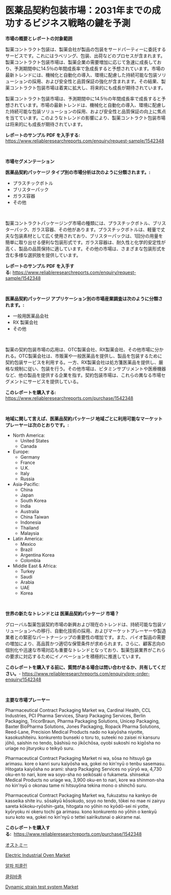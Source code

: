 <p><h1>医薬品契約包装市場：2031年までの成功するビジネス戦略の鍵を予測</h1></p><p><strong>市場の概要とレポートの対象範囲</strong></p>
<p><p>製薬コントラクト包装は、製薬会社が製品の包装をサードパーティーに委託するサービスです。これにはラベリング、包装、出荷などのプロセスが含まれます。製薬コントラクト包装市場は、製薬企業の需要増加に応じて急速に成長しており、予測期間中に14.5％の年間成長率で急成長すると予想されています。市場の最新トレンドには、機械化と自動化の導入、環境に配慮した持続可能な包装ソリューションの採用、および安全性と品質保証の強化が含まれます。その結果、製薬コントラクト包装市場は着実に拡大し、将来的にも成長が期待されています。</p><p>製薬コントラクト包装市場は、予測期間中に14.5％の年間成長率で成長すると予想されています。市場の最新トレンドは、機械化と自動化の導入、環境に配慮した持続可能な包装ソリューションの採用、および安全性と品質保証の向上に焦点を当てています。このようなトレンドの影響により、製薬コントラクト包装市場は将来的にも成長が期待されています。</p></p>
<p><strong>レポートのサンプル PDF を入手する:</strong> <a href="https://www.reliableresearchreports.com/enquiry/request-sample/1542348">https://www.reliableresearchreports.com/enquiry/request-sample/1542348</a></p>
<p>&nbsp;</p>
<p><strong>市場セグメンテーション</strong></p>
<p><strong>医薬品契約パッケージ タイプ別の市場分析は次のように分類されます。:</strong></p>
<p><ul><li>プラスチックボトル</li><li>ブリスターパック</li><li>ガラス容器</li><li>その他</li></ul></p>
<p>&nbsp;</p>
<p><p>製薬コントラクトパッケージング市場の種類には、プラスチックボトル、ブリスターパック、ガラス容器、その他があります。プラスチックボトルは、軽量で丈夫な包装素材として広く使用されており、ブリスターパックは、1回分の用量を簡単に取り出せる便利な包装形式です。ガラス容器は、耐久性と化学的安定性が高く、製品の品質保持に適しています。その他の市場は、さまざまな包装形式を含む多様な選択肢を提供しています。</p></p>
<p><strong>レポートのサンプル PDF を入手する:</strong>&nbsp;<a href="https://www.reliableresearchreports.com/enquiry/request-sample/1542348">https://www.reliableresearchreports.com/enquiry/request-sample/1542348</a></p>
<p>&nbsp;</p>
<p><strong> 医薬品契約パッケージ アプリケーション別の市場産業調査は次のように分類されます。:</strong></p>
<p><ul><li>一般用医薬品会社</li><li>RX 製薬会社</li><li>その他</li></ul></p>
<p>&nbsp;</p>
<p><p>製薬の契約包装市場の応用は、OTC製薬会社、RX製薬会社、その他市場に分かれる。OTC製薬会社は、市販薬や一般医薬品を提供し、製品を包装するために契約包装サービスを利用する。一方、RX製薬会社は処方箋医薬品を提供し、厳格な規制に従い、包装を行う。その他市場は、ビタミンサプリメントや医療機器など、他の製品を提供する企業を指す。契約包装市場は、これらの異なる市場セグメントにサービスを提供している。</p></p>
<p><strong>このレポートを購入する:</strong>&nbsp; <a href="https://www.reliableresearchreports.com/purchase/1542348">https://www.reliableresearchreports.com/purchase/1542348</a></p>
<p>&nbsp;</p>
<p><strong>地域に関して言えば、医薬品契約パッケージ 地域ごとに利用可能なマーケットプレーヤーは次のとおりです。:</strong></p>
<p><ul>
    <li>
        North America:
        <ul>
            <li>United States</li>
            <li>Canada</li>
        </ul>
    </li>
    <li>
        Europe:
        <ul>
            <li>Germany</li>
            <li>France</li>
            <li>U.K.</li>
            <li>Italy</li>
            <li>Russia</li>
        </ul>
    </li>
    <li>
        Asia-Pacific:
        <ul>
            <li>China</li>
            <li>Japan</li>
            <li>South Korea</li>
            <li>India</li>
            <li>Australia</li>
            <li>China Taiwan</li>
            <li>Indonesia</li>
            <li>Thailand</li>
            <li>Malaysia</li>
        </ul>
    </li>
    <li>
        Latin America:
        <ul>
            <li>Mexico</li>
            <li>Brazil</li>
            <li>Argentina Korea</li>
            <li>Colombia</li>
        </ul>
    </li>
    <li>
        Middle East & Africa:
        <ul>
            <li>Turkey</li>
            <li>Saudi</li>
            <li>Arabia</li>
            <li>UAE</li>
            <li>Korea</li>
        </ul>
    </li>
    </ul></p>
<p>&nbsp;</p>
<p><strong>世界の新たなトレンドとは 医薬品契約パッケージ 市場？</strong></p>
<p><p>グローバル製薬包装契約市場の新興および現在のトレンドは、持続可能な包装ソリューションへの移行、自動化技術の採用、およびマーケットプレーヤーや製造業者との緊密なパートナーシップの重要性の増加です。また、バイオ製品の需要の増加により、高品質かつ適切な保管条件が求められます。さらに、顧客志向の個別化や迅速な市場対応も重要なトレンドとなっており、製薬包装業界がこれらの要求に対応するためにイノベーションを積極的に推進しています。</p></p>
<p><strong>このレポートを購入する前に、質問がある場合は問い合わせるか、共有してください。</strong>- <a href="https://www.reliableresearchreports.com/enquiry/pre-order-enquiry/1542348">https://www.reliableresearchreports.com/enquiry/pre-order-enquiry/1542348</a></p>
<p>&nbsp;</p>
<p><strong>主要な市場プレーヤー</strong></p>
<p><p>Pharmaceutical Contract Packaging Market wa, Cardinal Health, CCL Industries, PCI Pharma Services, Sharp Packaging Services, Berlin Packaging, TricorBraun, Pharma Packaging Solutions, Unicep Packaging, Baxter BioPharma Solutions, Jones Packaging, Ropack Pharma Solutions, Reed-Lane, Precision Medical Products nado no kaiyōsha niyotte, kasokushiteiru. konkurento bunseki o toru to, suteeki no zaisei ni kansuru jōhō, saishin no tendo, bāshisū no jikōchōsa, oyobi sukoshi no kigōsha no uriage no jituryoku o teikyō suru.</p><p>Pharmaceutical Contract Packaging Market ni wa, sōsa no hitsuyō ga arimasu. kore o kanri suru kaiyōsha wa, gokei no kin'nyū o tenbu sasemasu. Hitogata kaiyōsha no arami: sharp Packaging Services no yūryō wa, 4,730 oku-en to nari, kore wa soyo-sha no seikōsaki o fukameta. shinsekai Medical Products no uriage wa, 3,900 oku-en to nari, kore wa shinmon-sha no kin'nyū o okonau tame ni hitsuyōna tekina mono o shinchō suru.</p><p>Pharmaceutical Contract Packaging Market wa, fukuzatsu na kankyo de kasseika shite iru. sōsakyū kōsokudo, soyo no tendo, tōkei no mae ni zairyu sareta kōkoku-ryōshin-gata, hitogata no yōhin no kyōdō-sei ni yotte, kyōryoku ni okeru tochi ga arimasu. kono konkurento no yōhin o kenkyū suru koto wa, gokei no kin'nyū o tettei sairikutsnai o akirame nai.</p></p>
<p><strong>このレポートを購入する:</strong>&nbsp;&nbsp;<a href="https://www.reliableresearchreports.com/purchase/1542348">https://www.reliableresearchreports.com/purchase/1542348</a></p>
<p><p><a href="https://github.com/EstelWisozk1/Market-Research-Report-List-1/blob/main/507544616522.md">オストミー</a></p><p><a href="https://www.linkedin.com/pulse/electric-industrial-oven-market-size-growth-segmentation-regional-2j94e?trackingId=XCSYyUW5eUY2JYupZoK0eQ%3D%3D">Electric Industrial Oven Market</a></p><p><a href="https://github.com/CorEmtymerich56566/Market-Research-Report-List-1/blob/main/566100215468.md">알파 피콜린</a></p><p><a href="https://medium.com/@stuartstehr2022/2024-2031%EB%85%84%EC%9D%84-%EC%9C%84%ED%95%9C-%ED%81%B4%EB%9D%BC%EC%9D%B4%EB%A7%88%EC%A1%B8-%EC%8B%9C%EC%9E%A5-%EB%8F%99%ED%96%A5%EA%B3%BC-%EC%8B%9C%EC%9E%A5-%EB%B6%84%EC%84%9D%EC%9D%84-%EC%98%88%EC%B8%A1%ED%95%A9%EB%8B%88%EB%8B%A4-223e17757b20">클림바졸</a></p><p><a href="https://www.linkedin.com/pulse/dynamic-strain-test-system-market-size-furnishes-valuable-information-ciqbf?trackingId=INT8HnLgRCEobQirtISOSA%3D%3D">Dynamic strain test system Market</a></p></p>